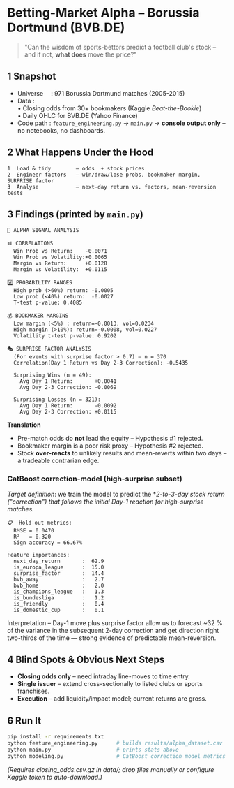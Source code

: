 # Betting-Market Alpha – Borussia Dortmund (BVB.DE)

> "Can the wisdom of sports-bettors predict a football club's stock – and if not, **what does** move the price?"


## 1 Snapshot
* Universe   : 971 Borussia Dortmund matches (2005-2015)  
* Data        :  
  • Closing odds from 30+ bookmakers (Kaggle *Beat-the-Bookie*)  
  • Daily OHLC for BVB.DE (Yahoo Finance)  
* Code path   : `feature_engineering.py` → `main.py` → **console output only** – no notebooks, no dashboards.


## 2 What Happens Under the Hood
```
1  Load & tidy        – odds  + stock prices
2  Engineer factors   – win/draw/lose probs, bookmaker margin, SURPRISE factor
3  Analyse            – next-day return vs. factors, mean-reversion tests
```


## 3 Findings (printed by `main.py`)
```
🎯 ALPHA SIGNAL ANALYSIS

📊 CORRELATIONS
  Win Prob vs Return:    -0.0071
  Win Prob vs Volatility:+0.0065
  Margin vs Return:      +0.0128
  Margin vs Volatility:  +0.0115

#️⃣ PROBABILITY RANGES
  High prob (>60%) return: -0.0005
  Low prob (<40%) return:  -0.0027
  T-test p-value: 0.4085

💰 BOOKMAKER MARGINS
  Low margin (<5%) : return=-0.0013, vol=0.0234
  High margin (>10%): return=-0.0008, vol=0.0227
  Volatility t-test p-value: 0.9202

🎭 SURPRISE FACTOR ANALYSIS
  (For events with surprise factor > 0.7) – n = 370
  Correlation(Day 1 Return vs Day 2-3 Correction): -0.5435

  Surprising Wins (n = 49):
    Avg Day 1 Return:       +0.0041
    Avg Day 2-3 Correction: -0.0069

  Surprising Losses (n = 321):
    Avg Day 1 Return:       -0.0092
    Avg Day 2-3 Correction: +0.0115
```
**Translation**
* Pre-match odds do **not** lead the equity – Hypothesis #1 rejected.
* Bookmaker margin is a poor risk proxy – Hypothesis #2 rejected.
* Stock **over-reacts** to unlikely results and mean-reverts within two days – a tradeable contrarian edge.

### CatBoost correction-model (high-surprise subset)
*Target definition*: we train the model to predict the **2-to-3-day stock return ("correction") that follows the initial Day-1 reaction for high-surprise matches.*

```
📋  Hold-out metrics:
  RMSE = 0.0470
  R²   = 0.320
  Sign accuracy = 66.67%

Feature importances:
  next_day_return       :  62.9
  is_europa_league      :  15.0
  surprise_factor       :  14.4
  bvb_away              :   2.7
  bvb_home              :   2.0
  is_champions_league   :   1.3
  is_bundesliga         :   1.2
  is_friendly           :   0.4
  is_domestic_cup       :   0.1
```

Interpretation – Day-1 move plus surprise factor allow us to forecast ~32 % of the variance in the subsequent 2-day correction and get direction right two-thirds of the time — strong evidence of predictable mean-reversion.



## 4 Blind Spots & Obvious Next Steps
* **Closing odds only** – need intraday line-moves to time entry.
* **Single issuer** – extend cross-sectionally to listed clubs or sports franchises.
* **Execution** – add liquidity/impact model; current returns are gross.


## 6 Run It
```bash
pip install -r requirements.txt
python feature_engineering.py      # builds results/alpha_dataset.csv
python main.py                     # prints stats above
python modeling.py                 # CatBoost correction model metrics
```
*(Requires closing_odds.csv.gz in data/; drop files manually or configure Kaggle token to auto-download.)*